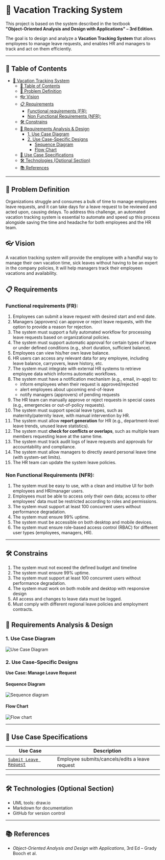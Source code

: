 # 🌴 Vacation Tracking System

This project is based on the system described in the textbook  
**"Object-Oriented Analysis and Design with Applications" – 3rd Edition**.

The goal is to design and analyze a **Vacation Tracking System** that allows employees to manage leave requests, and enables HR and managers to track and act on them efficiently.

---

## 📌 Table of Contents


- [🌴 Vacation Tracking System](#-vacation-tracking-system)
  - [📌 Table of Contents](#-table-of-contents)
  - [🧠 Problem Definition](#-problem-definition)
  - [👓 Vision](#-vision)
  - [📋 Requirements](#-requirements)
    - [Functional requirements (FR):](#functional-requirements-fr)
    - [Non Functional Requirements (NFR):](#non-functional-requirements-nfr)
  - [🛠 Constrains](#-constrains)
  - [🧠 Requirements Analysis \& Design](#-requirements-analysis--design)
    - [1. Use Case Diagram](#1-use-case-diagram)
    - [2. Use Case-Specific Designs](#2-use-case-specific-designs)
      - [Sequence Diagram](#sequence-diagram)
      - [Flow Chart](#flow-chart)
  - [📄 Use Case Specifications](#-use-case-specifications)
  - [🛠 Technologies (Optional Section)](#-technologies-optional-section)
  - [📚 References](#-references)
---

## 🧠 Problem Definition
Organizations struggle and consumes a bulk of time to manage employees leave requests, and it can take days for a leave request to be reviewed and acted upon, causing delays. To address this challenge, an automated vacation tracking system is essential to automate and speed up this process alongside saving the time and headache for both employees and the HR team.
## 👓 Vision
A vacation tracking system will provide the employee with a handful way to manage their own vacation time, sick leaves without having to be an expert in the company policies, It will help managers track their employees vacations and availability.
## 📋 Requirements
### Functional requirements (FR): 
1. Employees can submit a leave request with desired start and end date.  
2. Managers (approvers) can approve or reject leave requests, with the option to provide a reason for rejection.  
3. The system must support a fully automated workflow for processing leave requests based on organizational policies.  
4. The system must support automatic approval for certain types of leave or under defined conditions (e.g., short duration, sufficient balance).  
5. Employees can view his/her own leave balance.  
6. HR users can access any relevant data for any employee, including leave balance, carryovers, leave history, etc.  
7. The system must integrate with external HR systems to retrieve employee data which informs automatic workflows.  
8. The system must have a notification mechanism (e.g., email, in-app) to:  
    - inform employees when their request is approved/rejected  
    - alert employees about upcoming end-of-leave  
    - notify managers (approvers) of pending requests  
9. The HR team can manually approve or reject requests in special cases (e.g., emergencies or out-of-policy requests).  
10. The system must support special leave types, such as maternity/paternity leave, with manual intervention by HR.  
11. The system must allow **report generation** for HR (e.g., department-level leave trends, unused leave statistics).  
12. The system must **check for conflicts or overlaps**, such as multiple team members requesting leave at the same time.  
13. The system must track audit logs of leave requests and approvals for accountability and compliance.  
14. The system must allow managers to directly award personal leave time (with system-set limits).  
15. The HR team can update the system leave policies.  

### Non Functional Requirements (NFR): 
1. The system must be easy to use, with a clean and intuitive UI for both employees and HR/manager users.
2. Employees must be able to access only their own data; access to other employees’ data must be restricted according to roles and permissions.
3. The system must support at least 100 concurrent users without performance degradation.
4. The system must ensure 99% uptime.
5. The system must be accessible on both desktop and mobile devices.
6. The system must ensure role-based access control (RBAC) for different user types (employees, managers, HR).

---

## 🛠 Constrains
1. The system must not exceed the defined budget and timeline
2. The system must ensure 99% uptime.
3. The system must support at least 100 concurrent users without performance degradation.
4. The system must work on both mobile and desktop with responsive design
5. All access and changes to leave data must be logged.
6. Must comply with different regional leave policies and employment contracts.

## 🧠 Requirements Analysis & Design

### 1. Use Case Diagram
  ![Use Case Diagram](./diagrams/useCaseDiagram.png)

### 2. Use Case-Specific Designs
**Use Case: Manage Leave Request**  
#### Sequence Diagram 
  ![Sequence diagram](./diagrams/ManageLeaveRequestuseSequenceDiagrams.png)
#### Flow Chart 
  ![Flow chart](./diagrams/manageLeaveRequestFlowcharts.png)

---

## 📄 Use Case Specifications

| Use Case | Description |
|----------|-------------|
| [`Submit Leave Request`](use-cases/ManageLeaveRequest.md) | Employee submits/cancels/edits a leave request |

---

## 🛠 Technologies (Optional Section)

- UML tools: draw.io
- Markdown for documentation
- GitHub for version control

---

## 📚 References

- *Object-Oriented Analysis and Design with Applications*, 3rd Ed – Grady Booch et al.
